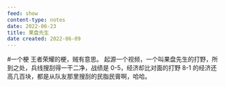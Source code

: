```yaml
---
feed: show
content-type: notes
date: 2022-06-23
title: 果盘先生
date created: 2022-06-09
---
```

#一个梗
王者荣耀的梗，贼有意思。
起源一个视频，一个叫果盘先生的打野，所到之处，兵线搜刮得一干二净，战绩是 0-5，经济却比对面的打野 8-1 的经济还高几百块，都是从队友那里搜刮的民脂民膏啊，哈哈。
